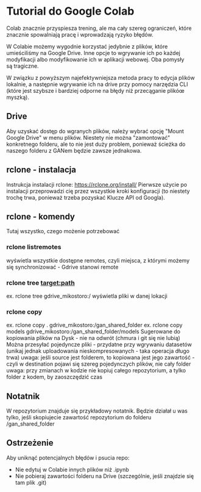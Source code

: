 # Tutorial do Google Colab
Colab znacznie przyspiesza trening, ale ma cały szereg ograniczeń, które znacznie spowalniają pracę i wprowadzają ryzyko błędów.

W Colabie możemy wygodnie korzystać jedybnie z plików, które umieściliśmy na Google Drive. Inne opcje to wgrywanie ich po każdej modyfikacji albo modyfikowanie ich w aplikacji webowej. Oba pomysły są tragiczne.

W związku z powyższym najefektywniejsza metoda pracy to edycja plików lokalnie, a następnie wgrywanie ich na drive przy pomocy narzędzia CLI (które jest szybsze i bardziej odporne na błędy niż przecąganie plikóœ myszką).

## Drive
Aby uzyskać dostęp do wgranych plików, należy wybrać opcję "Mount Google Drive" w menu plików.
Niestety nie można "zamontować" konkretnego folderu, ale to nie jest duży problem, ponieważ ścieżka do naszego folderu z GANem będzie zawsze jednakowa. 

## rclone - instalacja
Instrukcja instalacji rclone: 
https://rclone.org/install/
Pierwsze użycie po instalacji przeprowadzi cię przez wszystkie kroki konfiguracji (to niestety trochę trwa, ponieważ trzeba pozyskać Klucze API od Googla).

## rclone - komendy
Tutaj wszystko, czego możenie potrzebować

### rclone listremotes
wyświetla wszystkie dostępne remotes, czyli miejsca, z którymi możemy się synchronizować - Gdrive stanowi remote

### rclone tree <target:path>
ex. rclone tree gdrive_mikostoro:/
wyświetla pliki w danej lokacji

### rclone copy <source> <destination>
ex. rclone copy . gdrive_mikostoro:/gan_shared_folder
ex.  rclone copy models gdrive_mikostoro:/gan_shared_folder/models
Sugerowane do kopiowania plików na Dysk - nie na odwrót (chmura i git się nie lubią)
Można przesyłać pojedyncze pliki - przydatne przy wgrywaniu  datasetów (unikaj jednak uploadowania nieskompresowanych - taka operacja długo trwa)
uwaga: jeśli source jest folderem, to kopiowana jest jego zawartość - czyli w destination pojawi się szereg pojedynczych plików, nie cały folder
uwaga: przy zmianach w kodzie nie kopiuj całego repozytorium, a tylko folder z kodem, by zaoszczędzić czas

## Notatnik
W repozytorium znajduje się przykładowy notatnik. Będzie działał u was tylko, jeśli skopiujecie zawartość repozytorium do folderu /gan_shared_folder

## Ostrzeżenie
Aby uniknąć potencjalnych błędów i psucia repo:
- Nie edytuj w Colabie innych plików niż .ipynb
- Nie pobieraj zawartości folderu na Drive (szczególnie, jeśli znajdzie się tam plik .git)
